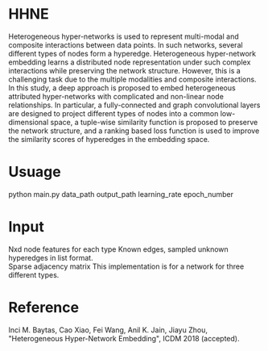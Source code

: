 # HHNE
Heterogeneous hyper-networks is used to represent multi-modal and composite interactions between data points. In such networks, several different types of nodes form a hyperedge. Heterogeneous hyper-network embedding learns a distributed node representation under such complex interactions while preserving the network structure. However, this is a challenging task due to the multiple modalities and composite interactions. In this
study, a deep approach is proposed to embed heterogeneous attributed
hyper-networks with complicated and non-linear node relationships. In particular, a fully-connected and graph convolutional layers are designed to project different
types of nodes into a common low-dimensional space, a
tuple-wise similarity function is proposed to preserve the network structure, and a ranking based loss function is used to improve the similarity scores of
hyperedges in the embedding space.

# Usuage
python main.py data_path output_path learning_rate epoch_number

# Input
Nxd node features for each type
Known edges, sampled unknown hyperedges in list format.  
Sparse adjacency matrix
This implementation is for a network for three different types.

# Reference
Inci M. Baytas, Cao Xiao, Fei Wang, Anil K. Jain, Jiayu Zhou, "Heterogeneous Hyper-Network Embedding", ICDM 2018 (accepted).
